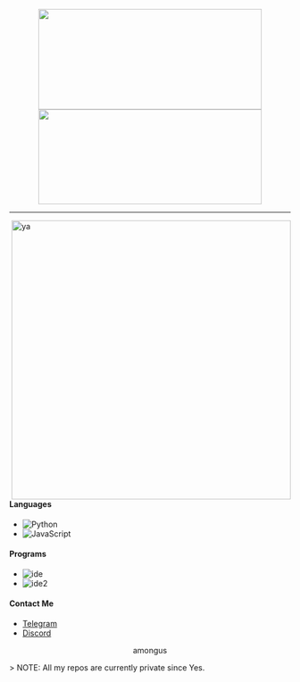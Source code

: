 <p align="center">
    <img height="180em" src="https://github-readme-stats.vercel.app/api?username=Daybreak-keks&show_icons=true&theme=dracula&count_private=true&show_icons=true&include_all_commits=true" width="400" height="500"/>
    <img height="170em" src="https://github-readme-stats.vercel.app/api/top-langs/?username=Daybreak-keks&layout=compact&theme=dracula" width="400" height="500"/>
</p>

---

<img alt="ya" src="https://cdn.discordapp.com/attachments/826052184713723917/848080274361286676/marchss.gif" align="right" width="500" height="500"/>

#### Languages
- ![Python](https://img.shields.io/badge/-Python-7230b5)
- ![JavaScript](https://img.shields.io/badge/-JavaScript-7230b5)

#### Programs
- ![ide](https://img.shields.io/badge/-VSCodium-7230b5)
- ![ide2](https://img.shields.io/badge/-PyCharm-7230b5)

#### Contact Me
* [Telegram](https://t.me/Kabion)
* [Discord](https://discords.com/bio/p/daybreak)

<p align="center">amongus</p>
> NOTE: All my repos are currently private since Yes.

